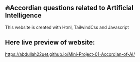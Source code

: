 ## 🔥Accordian questions related to Artificial Intelligence
This website is created with Html, TailwindCss and Javascript
## Here live preview of website:
https://abdullah22uet.github.io/Mini-Project-01-Accordian-of-AI/
